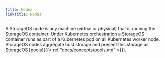 ```yaml
---
title: Nodes
linkTitle: Nodes
---
```



A StorageOS node is any machine (virtual or physical) that is running the
StorageOS container. Under Kubernetes orchestration a StorageOS container
runs as part of a Kubernetes pod on all Kubernetes worker node. StorageOS nodes
aggregate host storage and present this storage as StorageOS [pools]({{< ref "docs/concepts/pools.md" >}}).
